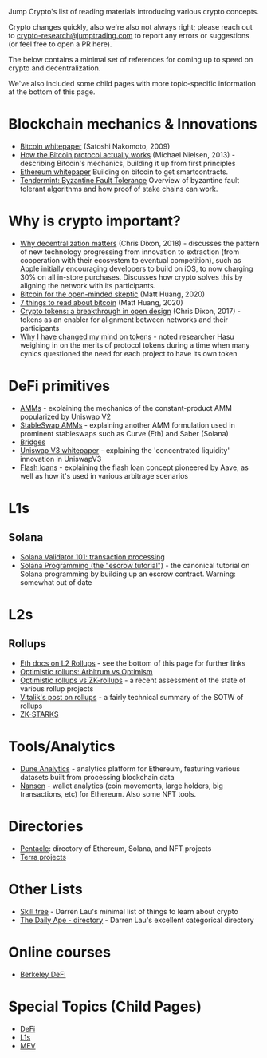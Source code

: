 Jump Crypto's list of reading materials introducing various crypto concepts.

Crypto changes quickly, also we're also not always right; please 
reach out to [crypto-research@jumptrading.com](mailto:crypto-research@jumptrading.com)
to report any errors or suggestions (or feel free to open a PR here).

The below contains a minimal set of references for coming up to speed on crypto and decentralization.

We've also included some child pages with more topic-specific information at the bottom of this page.

# Blockchain mechanics & Innovations
* [Bitcoin whitepaper](https://bitcoin.org/bitcoin.pdf) (Satoshi Nakomoto, 2009)
* [How the Bitcoin protocol actually works](https://michaelnielsen.org/ddi/how-the-bitcoin-protocol-actually-works/) (Michael Nielsen, 2013) - 
  describing Bitcoin's mechanics, building it up from first principles
* [Ethereum whitepaper](https://ethereum.org/en/whitepaper/) Building on bitcoin to get smartcontracts.
* [Tendermint: Byzantine Fault Tolerance](https://knowen-production.s3.amazonaws.com/uploads/attachment/file/1814/Buchman_Ethan_201606_Msater%2Bthesis.pdf) Overview of byzantine fault tolerant algorithms and how proof of stake chains can work.

# Why is crypto important?
* [Why decentralization matters](https://cdixon.org/2018/02/18/why-decentralization-matters) (Chris Dixon, 2018) - 
  discusses the pattern of new technology progressing from innovation to extraction (from cooperation with their ecosystem to eventual competition),
  such as Apple initially encouraging developers to build on iOS, to now charging 30% on all in-store purchases.  Discusses how crypto solves this 
  by aligning the network with its participants.
* [Bitcoin for the open-minded skeptic](https://www.matthuang.com/bitcoin_for_the_open_minded_skeptic) (Matt Huang, 2020)
* [7 things to read about bitcoin](https://www.paradigm.xyz/2020/05/7-things-to-read-about-bitcoin-for-institutional-investors/) (Matt Huang, 2020)
* [Crypto tokens: a breakthrough in open design](https://cdixon.org/2017/05/27/crypto-tokens-a-breakthrough-in-open-network-design) (Chris Dixon, 2017) - 
  tokens as an enabler for alignment between networks and their participants
* [Why I have changed my mind on tokens](https://insights.deribit.com/market-research/why-i-have-changed-my-mind-on-tokens/) -
  noted researcher Hasu weighing in on the merits of protocol tokens during a time when many cynics questioned the need for each project to have its own token

# DeFi primitives
* [AMMs](https://medium.com/dragonfly-research/what-explains-the-rise-of-amms-7d008af1c399) - 
  explaining the mechanics of the constant-product AMM popularized by Uniswap V2
* [StableSwap AMMs](https://berkeley-defi.github.io/assets/material/StableSwap.pdf) -
  explaining another AMM formulation used in prominent stableswaps such as Curve (Eth) and Saber (Solana)
* [Bridges](https://blog.makerdao.com/what-are-blockchain-bridges-and-why-are-they-important-for-defi/)
* [Uniswap V3 whitepaper](https://uniswap.org/whitepaper-v3.pdf) -
  explaining the 'concentrated liquidity' innovation in UniswapV3
* [Flash loans](https://hackingdistributed.com/2020/03/11/flash-loans/) - 
  explaining the flash loan concept pioneered by Aave, as well as how it's used in various arbitrage scenarios
  
# L1s
## Solana
* [Solana Validator 101: transaction processing](https://jito-labs.medium.com/solana-validator-101-transaction-processing-90bcdc271143)
* [Solana Programming (the "escrow tutorial")](https://paulx.dev/blog/2021/01/14/programming-on-solana-an-introduction/) -
  the canonical tutorial on Solana programming by building up an escrow contract.  Warning: somewhat out of date

# L2s
## Rollups
* [Eth docs on L2 Rollups](https://ethereum.org/en/developers/docs/scaling/layer-2-rollups/) - see the bottom of this page for further links
* [Optimistic rollups: Arbitrum vs Optimism](https://insights.deribit.com/market-research/making-sense-of-rollups-part-2-dispute-resolution-on-arbitrum-and-optimism/)
* [Optimistic rollups vs ZK-rollups](https://limechain.tech/blog/optimistic-rollups-vs-zk-rollups/) - 
  a recent assessment of the state of various rollup projects
* [Vitalik's post on rollups](https://vitalik.ca/general/2021/01/05/rollup.html) - a fairly technical summary of the SOTW of rollups
* [ZK-STARKS](https://docs.ethhub.io/ethereum-roadmap/layer-2-scaling/zk-starks/)

# Tools/Analytics
* [Dune Analytics](https://dune.xyz/) - analytics platform for Ethereum, featuring various datasets built from processing blockchain data
* [Nansen](https://nansen.ai/) - wallet analytics (coin movements, large holders, big transactions, etc) for Ethereum.  Also some NFT tools.

# Directories
* [Pentacle](https://pentacle.ai/): directory of Ethereum, Solana, and NFT projects
* [Terra projects](https://terra.smartstake.io/projects)

# Other Lists
* [Skill tree](https://thedailyape.notion.site/Skill-Tree-f5d7691421024090b66f9b07f7384314) - 
  Darren Lau's minimal list of things to learn about crypto
* [The Daily Ape - directory](https://thedailyape.notion.site/thedailyape/Directory-c96c0b6727c0433a962e897ef43efb7e) -
  Darren Lau's excellent categorical directory

# Online courses
* [Berkeley DeFi](https://berkeley-defi.github.io/f21)

# Special Topics (Child Pages)
* [DeFi](DeFi.md)
* [L1s](L1.md)
* [MEV](MEV.md)
